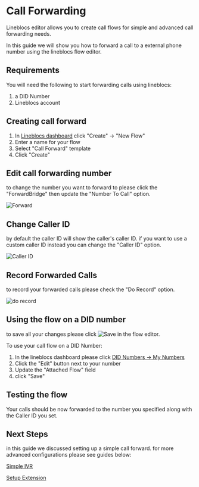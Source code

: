 # Call Forwarding

Lineblocs editor allows you to create call flows for simple and advanced call forwarding needs.

In this guide we will show you how to forward a call to a external phone number using the lineblocs flow editor.

## Requirements

You will need the following to start forwarding calls using lineblocs:

1. a DID Number
2. Lineblocs account

## Creating call forward

1. In [Lineblocs dashboard](https://app.lineblocs.com/#/dashboard) click "Create" -> "New Flow"
2. Enter a name for your flow
3. Select "Call Forward" template
4. Click "Create"

## Edit call forwarding number

to change the number you want to forward to please click the "ForwardBridge" then update the "Number To Call" option.

![Forward](/img/frontend/docs/forward/forward-opts.png)

## Change Caller ID

by default the caller ID will show the caller's caller ID. if you want to use a custom caller ID instead you can change the "Caller ID" option.

![Caller ID](/img/frontend/docs/forward/caller-id.png)

## Record Forwarded Calls

to record your forwarded calls please check the "Do Record" option.

![do record](/img/frontend/docs/pinless-conference/do-record.png)

## Using the flow on a DID number

to save all your changes please click ![Save](/img/frontend/docs/shared/save.png) in the flow editor.

To use your call flow on a DID Number:

1. In the lineblocs dashboard please click [DID Numbers -> My Numbers](https://app.lineblocs.com/#/dashboard/dids/my-numbers)
2. Click the "Edit" button next to your number
3. Update the "Attached Flow" field
4. click "Save"

## Testing the flow

Your calls should be now forwarded to the number you specified along with the Caller ID you set.

## Next Steps

in this guide we discussed setting up a simple call forward. for more advanced configurations please see guides below:

[Simple IVR](http://lineblocs.com/resources/quickstarts/basic-ivr)

[Setup Extension](http://lineblocs.com/resources/quickstarts/setup-extension)